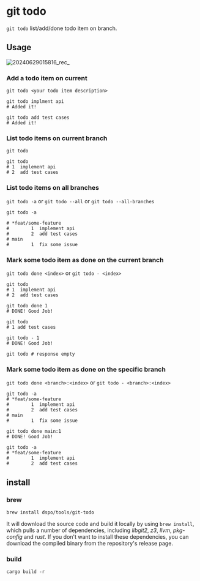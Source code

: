 # git todo

`git todo` list/add/done todo item on branch.

## Usage

![20240629015816_rec_](https://github.com/dspo/git-todo/assets/25881576/806cb7d9-25ff-4ea7-9cb6-a464e25a9318)

### Add a todo item on current

`git todo <your todo item description>`

```shell
git todo implment api
# Added it!
```

```shell
git todo add test cases
# Added it!
```

### List todo items on current branch

`git todo`

```shell
git todo
# 1  implement api
# 2  add test cases
```

### List todo items on all branches

`git todo -a` or `git todo --all` or `git todo --all-branches`

```shell
git todo -a

# *feat/some-feature
#        1  implement api
#        2  add test cases
# main
#        1  fix some issue
```

### Mark some todo item as done on the current branch

`git todo done <index>` or `git todo - <index>`

```shell
git todo
# 1  implement api
# 2  add test cases

git todo done 1
# DONE! Good Job!

git todo
# 1 add test cases

git todo - 1
# DONE! Good Job!

git todo # response empty
```

### Mark some todo item as done on the specific branch

`git todo done <branch>:<index>` or `git todo - <branch>:<index>`

```shell
git todo -a
# *feat/some-feature
#        1  implement api
#        2  add test cases
# main
#        1  fix some issue

git todo done main:1 
# DONE! Good Job!

git todo -a
# *feat/some-feature
#        1  implement api
#        2  add test cases
```

## install

### brew

```shell
brew install dspo/tools/git-todo
```

It will download the source code and build it locally by using `brew install`, which pulls a number of dependencies,
including *libgit2*, *z3*, *llvm*, *pkg-config* and *rust*.
If you don't want to install these dependencies, you can download the compiled binary from the repository's release page.

### build

```shell
cargo build -r
```
